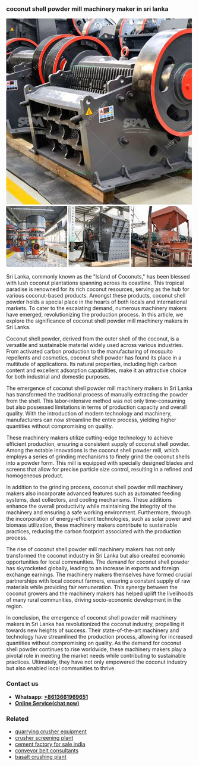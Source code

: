 <h3>coconut shell powder mill machinery maker in sri lanka</h3><img src='1706755580.jpg' alt=''><p>Sri Lanka, commonly known as the "Island of Coconuts," has been blessed with lush coconut plantations spanning across its coastline. This tropical paradise is renowned for its rich coconut resources, serving as the hub for various coconut-based products. Amongst these products, coconut shell powder holds a special place in the hearts of both locals and international markets. To cater to the escalating demand, numerous machinery makers have emerged, revolutionizing the production process. In this article, we explore the significance of coconut shell powder mill machinery makers in Sri Lanka.</p><p>Coconut shell powder, derived from the outer shell of the coconut, is a versatile and sustainable material widely used across various industries. From activated carbon production to the manufacturing of mosquito repellents and cosmetics, coconut shell powder has found its place in a multitude of applications. Its natural properties, including high carbon content and excellent adsorption capabilities, make it an attractive choice for both industrial and domestic purposes.</p><p>The emergence of coconut shell powder mill machinery makers in Sri Lanka has transformed the traditional process of manually extracting the powder from the shell. This labor-intensive method was not only time-consuming but also possessed limitations in terms of production capacity and overall quality. With the introduction of modern technology and machinery, manufacturers can now streamline the entire process, yielding higher quantities without compromising on quality.</p><p>These machinery makers utilize cutting-edge technology to achieve efficient production, ensuring a consistent supply of coconut shell powder. Among the notable innovations is the coconut shell powder mill, which employs a series of grinding mechanisms to finely grind the coconut shells into a powder form. This mill is equipped with specially designed blades and screens that allow for precise particle size control, resulting in a refined and homogeneous product.</p><p>In addition to the grinding process, coconut shell powder mill machinery makers also incorporate advanced features such as automated feeding systems, dust collectors, and cooling mechanisms. These additions enhance the overall productivity while maintaining the integrity of the machinery and ensuring a safe working environment. Furthermore, through the incorporation of energy-efficient technologies, such as solar power and biomass utilization, these machinery makers contribute to sustainable practices, reducing the carbon footprint associated with the production process.</p><p>The rise of coconut shell powder mill machinery makers has not only transformed the coconut industry in Sri Lanka but also created economic opportunities for local communities. The demand for coconut shell powder has skyrocketed globally, leading to an increase in exports and foreign exchange earnings. The machinery makers themselves have formed crucial partnerships with local coconut farmers, ensuring a constant supply of raw materials while providing fair remuneration. This synergy between the coconut growers and the machinery makers has helped uplift the livelihoods of many rural communities, driving socio-economic development in the region.</p><p>In conclusion, the emergence of coconut shell powder mill machinery makers in Sri Lanka has revolutionized the coconut industry, propelling it towards new heights of success. Their state-of-the-art machinery and technology have streamlined the production process, allowing for increased quantities without compromising on quality. As the demand for coconut shell powder continues to rise worldwide, these machinery makers play a pivotal role in meeting the market needs while contributing to sustainable practices. Ultimately, they have not only empowered the coconut industry but also enabled local communities to thrive.</p><h3>Contact us</h3><ul><li><strong>Whatsapp:&nbsp;<a href="https://wa.me/8613661969651">+8613661969651</a></strong></li><li><a href="https://swt.shibang-china.com/?git&amp;zhl&amp;coconut shell powder mill machinery maker in sri lanka"><strong>Online Service(chat now)</strong></a></li></ul><h3>Related</h3><ul><li><a href='quarrying crusher equipment.md'>quarrying crusher equipment</a></li><li><a href='crusher screening plant.md'>crusher screening plant</a></li><li><a href='cement factory for sale india.md'>cement factory for sale india</a></li><li><a href='conveyor belt consultants.md'>conveyor belt consultants</a></li><li><a href='basalt crushing plant.md'>basalt crushing plant</a></li></ul>